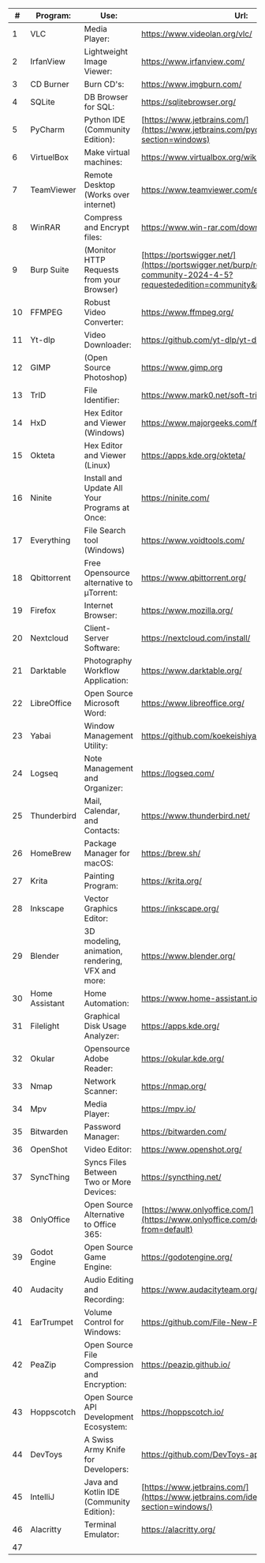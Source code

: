 |#| Program: |Use:| Url: |
|--|--|--|--|
|1|VLC|Media Player:|https://www.videolan.org/vlc/  |
|2|IrfanView|Lightweight Image Viewer:|https://www.irfanview.com/  |
|3|CD Burner|Burn CD's:|https://www.imgburn.com/  |
|4|SQLite|DB Browser for SQL:|https://sqlitebrowser.org/  |
|5|PyCharm|Python IDE (Community Edition):|[https://www.jetbrains.com/](https://www.jetbrains.com/pycharm/download/?section=windows) |
|6|VirtuelBox|Make virtual machines:|https://www.virtualbox.org/wiki/Downloads  |
|7|TeamViewer|Remote Desktop (Works over internet)|https://www.teamviewer.com/en/download/windows/  |
|8|WinRAR|Compress and Encrypt files:|https://www.win-rar.com/download.html?&L=0  |
|9|Burp Suite|(Monitor HTTP Requests from your Browser)|[https://portswigger.net/](https://portswigger.net/burp/releases/professional-community-2024-4-5?requestededition=community&requestedplatform=) |
|10|FFMPEG|Robust Video Converter:|https://www.ffmpeg.org/  |
|11|Yt-dlp|Video Downloader:|https://github.com/yt-dlp/yt-dlp  |
|12|GIMP|(Open Source Photoshop)|https://www.gimp.org  |
|13|TrID|File Identifier:|https://www.mark0.net/soft-trid-e.html  |
|14|HxD|Hex Editor and Viewer (Windows)|https://www.majorgeeks.com/files/details/hxd.html  |
|15|Okteta|Hex Editor and Viewer (Linux)|https://apps.kde.org/okteta/  |
|16|Ninite|Install and Update All Your Programs at Once:|https://ninite.com/  |
|17|Everything|File Search tool (Windows)|https://www.voidtools.com/  |
|18|Qbittorrent|Free Opensource alternative to µTorrent:|https://www.qbittorrent.org/  |
|19|Firefox|Internet Browser:|https://www.mozilla.org/  |
|20|Nextcloud|Client-Server Software:|https://nextcloud.com/install/  |
|21|Darktable| Photography Workflow Application:|https://www.darktable.org/  |
|22|LibreOffice|Open Source Microsoft Word:|https://www.libreoffice.org/  |
|23|Yabai|Window Management Utility:|https://github.com/koekeishiya/yabai/  |
|24|Logseq|Note Management and Organizer:| https://logseq.com/  |
|25|Thunderbird|Mail, Calendar, and Contacts:|https://www.thunderbird.net/  |
|26|HomeBrew|Package Manager for macOS:|https://brew.sh/  |
|27|Krita|Painting Program:|https://krita.org/  |
|28|Inkscape|Vector Graphics Editor:|https://inkscape.org/  |
|29|Blender|3D modeling, animation, rendering, VFX and more:|https://www.blender.org/  |
|30|Home Assistant|Home Automation:|https://www.home-assistant.io/  |
|31|Filelight|Graphical Disk Usage Analyzer:|https://apps.kde.org/  |
|32|Okular|Opensource Adobe Reader:|https://okular.kde.org/  |
|33|Nmap|Network Scanner:|https://nmap.org/  |
|34|Mpv|Media Player:|https://mpv.io/ |
|35|Bitwarden|Password Manager:|https://bitwarden.com/ |
|36|OpenShot|Video Editor:|https://www.openshot.org/ |
|37|SyncThing|Syncs Files Between Two or More Devices:|https://syncthing.net/ |
|38|OnlyOffice|Open Source Alternative to Office 365:|[https://www.onlyoffice.com/](https://www.onlyoffice.com/download-docs.aspx?from=default) |
|39|Godot Engine|Open Source Game Engine:|https://godotengine.org/ |
|40|Audacity|Audio Editing and Recording:|https://www.audacityteam.org/ |
|41|EarTrumpet|Volume Control for Windows:|https://github.com/File-New-Project/EarTrumpet/ |
|42|PeaZip|Open Source File Compression and Encryption:|https://peazip.github.io/ |
|43|Hoppscotch|Open Source API Development Ecosystem:|https://hoppscotch.io/ |
|44|DevToys|A Swiss Army Knife for Developers:|https://github.com/DevToys-app/DevToys |
|45|IntelliJ|Java and Kotlin IDE (Community Edition):|[https://www.jetbrains.com/](https://www.jetbrains.com/idea/download/?section=windows/) |
|46|Alacritty|Terminal Emulator:|https://alacritty.org/ |
|47||||
